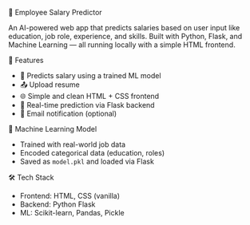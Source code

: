  💼 Employee Salary Predictor

An AI-powered web app that predicts salaries based on user input like education, job role, experience, and skills. Built with Python, Flask, and Machine Learning — all running locally with a simple HTML frontend.

 🚀 Features

- 🧠 Predicts salary using a trained ML model
- 📤 Upload resume 
- 🌐 Simple and clean HTML + CSS frontend
- 💬 Real-time prediction via Flask backend
- 📧 Email notification (optional)

 🧠 Machine Learning Model

- Trained with real-world job data
- Encoded categorical data (education, roles)
- Saved as `model.pkl` and loaded via Flask

 🛠️ Tech Stack

- Frontend: HTML, CSS (vanilla)
- Backend: Python Flask
- ML: Scikit-learn, Pandas, Pickle




